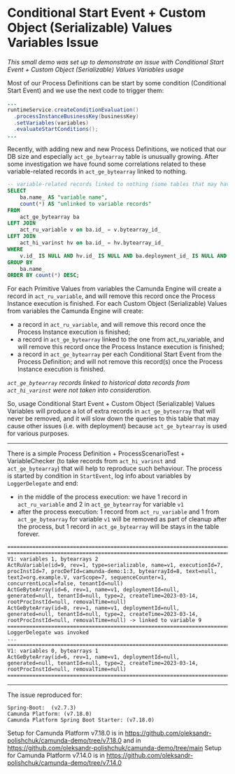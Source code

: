 # Conditional Start Event + Custom Object (Serializable) Values Variables Issue

_This small demo was set up to demonstrate an issue with Conditional Start Event + Custom Object (Serializable) Values Variables usage_

Most of our Process Definitions can be start by some condition (Conditional Start Event) and we use the next code to trigger them: 

```java
...
runtimeService.createConditionEvaluation()
  .processInstanceBusinessKey(businessKey)
  .setVariables(variables)
  .evaluateStartConditions();
...
```

Recently, with adding new and new Process Definitions, we noticed that our DB size and especially `act_ge_bytearray` table is unusually growing.
After some investigation we have found some correlations related to these variable-related records in `act_ge_bytearray` linked to nothing.

```sql
-- variable-related records linked to nothing (some tables that may have reference to act_ge_bytearray are omited because we don't use them)
SELECT
    ba.name_ AS "variable name",
    count(*) AS "unlinked to variable records"
FROM
    act_ge_bytearray ba
LEFT JOIN
    act_ru_variable v on ba.id_ = v.bytearray_id_
LEFT JOIN
    act_hi_varinst hv on ba.id_ = hv.bytearray_id_
WHERE
    v.id_ IS NULL AND hv.id_ IS NULL AND ba.deployment_id_ IS NULL AND ba.name_ != 'job.exceptionByteArray'
GROUP BY
    ba.name_
ORDER BY count(*) DESC;
```

For each Primitive Values from variables the Camunda Engine will create a record in `act_ru_variable`, and will remove this record once the Process Instance execution is finished.
For each Custom Object (Serializable) Values from variables the Camunda Engine will create:

- a record in `act_ru_variable`, and will remove this record once the Process Instance execution is finished;
- a record in `act_ge_bytearray` linked to the one from act_ru_variable, and will remove this record once the Process Instance execution is finished;
- a record in `act_ge_bytearray` per each Conditional Start Event from the Process Definition; and will not remove this record(s) once the Process Instance execution is finished.

_`act_ge_bytearray` records linked to historical data records from `act_hi_varinst` were not taken into consideration._

So, usage Conditional Start Event + Custom Object (Serializable) Values Variables will produce a lot of extra records in `act_ge_bytearray` that will never be removed, and it will slow down the queries to this table that may cause other issues (i.e. with deployment) because `act_ge_bytearray` is used for various purposes.

---

There is a simple Process Definition + ProcessScenarioTest + VariableChecker (to take records from `act_hi_varinst` and `act_ge_bytearray`) that will help to reproduce such behaviour. The process is started by condition in `StartEvent`, log info about variables by `LoggerDelegate` and end:
- in the middle of the process execution: we have 1 record in `act_ru_variable` and 2 in `act_ge_bytearray` for variable `v1`
- after the process execution: 1 record from `act_ru_variable` and 1 from `act_ge_bytearray` for variable `v1` will be removed as part of cleanup after the process, but 1 record in `act_ge_bytearray` will be stays in the table forever.

```
=========================================================================================
=========================================================================================
V1: variables 1, bytearrays 2
ActRuVariable(id=9, rev=1, type=serializable, name=v1, executionId=7, procInstId=7, procDefId=camunda-demo:1:3, bytearrayId=8, text=null, text2=org.example.V, varScope=7, sequenceCounter=1, concurrentLocal=false, tenantId=null)
ActGeByteArray(id=6, rev=1, name=v1, deploymentId=null, generated=null, tenantId=null, type=2, createTime=2023-03-14, rootProcInstId=null, removalTime=null)
ActGeByteArray(id=8, rev=1, name=v1, deploymentId=null, generated=null, tenantId=null, type=2, createTime=2023-03-14, rootProcInstId=null, removalTime=null) -> linked to variable 9
=========================================================================================
LoggerDelegate was invoked
...
=========================================================================================
V1: variables 0, bytearrays 1
ActGeByteArray(id=6, rev=1, name=v1, deploymentId=null, generated=null, tenantId=null, type=2, createTime=2023-03-14, rootProcInstId=null, removalTime=null)
=========================================================================================

```

---
The issue reproduced for:
```
Spring-Boot:  (v2.7.3)
Camunda Platform: (v7.18.0)
Camunda Platform Spring Boot Starter: (v7.18.0)
```

Setup for Camunda Platform v7.18.0 is in https://github.com/oleksandr-polishchuk/camunda-demo/tree/v7.18.0 and in https://github.com/oleksandr-polishchuk/camunda-demo/tree/main
Setup for Camunda Platform v7.14.0 is in https://github.com/oleksandr-polishchuk/camunda-demo/tree/v7.14.0
